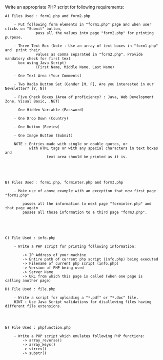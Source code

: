 Write an appropriate PHP script for following requirements:

	A) Files Used : form1.php and form2.php

		- Put following form elements in "form1.php" page and when user clicks on "Submit" button, 
                  pass all the values into page "form2.php" for printing purpose. 
		
		- Three Text Box (Note : Use an array of text boxes in "form1.php" and 	print their 
                  values as comma separated in "form2.php". Provide mandatory check for first text 
		  box using Java Script)
                  (First Name, Middle Name, Last Name)

		- One Text Area (Your Comments)
			
		- Two Radio Button Set (Gender [M, F], Are you interested in our Newsletter? [Y, N])
			
		- Five Check Boxes (Area of proficiency? : Java, Web Development Zone, Visual Basic, .NET)
			
		- One Hidden Variable (Password)
			
		- One Drop Down (Country)
		
		- One Button (Review)
			
		- One Image Button (Submit)

		NOTE : Entries made with single or double quotes, or 
		       with HTML tags or with any special characters in text boxes and 
                       text area should be printed as it is.





	B) Files Used : form1.php, forminter.php and form3.php

		- Make use of above example with an exception that now first page "form1.php"  
			
			passes all the information to next page "forminter.php" and that page again 
			passes all those information to a third page "form3.php".





	C) File Used : info.php

		- Write a PHP script for printing following information:

			-> IP Address of your machine
			-> Entire path of current php script (info.php) being executed
			-> Filename of current php script (info.php)
			-> Version of PHP being used
			-> Server Name
			-> URL from which this page is called (when one page is calling another page)

	D) File Used : file.php

		- Write a script for uploading a "*.pdf" or "*.doc" file.
		HINT : Use Java Script validations for disallowing files having different file extensions.




	E) File Used : phpfunction.php

		- Write a PHP script which emulates following PHP functions:
			-> array_reverse()
			-> array_keys()
			-> strrev()
			-> substr()